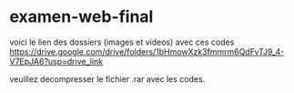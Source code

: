 # examen-web-final
voici le lien des dossiers (images et videos) avec ces codes https://drive.google.com/drive/folders/1bHmowXzk3fmmrm6QdFvTJ9_4-V7EpJA6?usp=drive_link

veuillez decompresser le fichier .rar avec les codes. 
